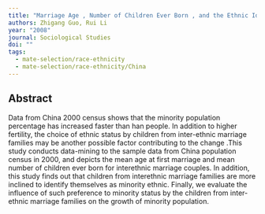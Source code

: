 ```yaml
---
title: "Marriage Age , Number of Children Ever Born , and the Ethnic Identification of Children of Inter-ethnic Marriage: Evidence from China population census in 2000"
authors: Zhigang Guo, Rui Li
year: "2008"
journal: Sociological Studies
doi: ""
tags:
  - mate-selection/race-ethnicity
  - mate-selection/race-ethnicity/China
---
```

## Abstract

Data from China 2000 census shows that the minority population percentage has increased faster than han people. In addition to higher fertility, the choice of ethnic status by children from inter-ethnic marriage families may be another possible factor contributing to the change .This study conducts data-mining to the sample data from China population census in 2000, and depicts the mean age at first marriage and mean number of children ever born for interethnic marriage couples. In addition, this study finds out that children from interethnic marriage families are more inclined to identify themselves as minority ethnic. Finally, we evaluate the influence of such preference to minority status by the children from inter-ethnic marriage families on the growth of minority population.
